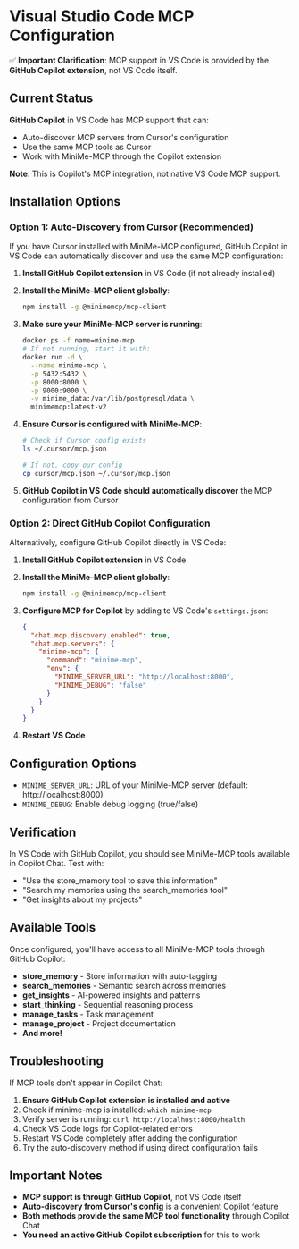 # Visual Studio Code MCP Configuration

✅ **Important Clarification**: MCP support in VS Code is provided by the **GitHub Copilot extension**, not VS Code itself.

## Current Status

**GitHub Copilot** in VS Code has MCP support that can:
- Auto-discover MCP servers from Cursor's configuration
- Use the same MCP tools as Cursor
- Work with MiniMe-MCP through the Copilot extension

**Note**: This is Copilot's MCP integration, not native VS Code MCP support.

## Installation Options

### Option 1: Auto-Discovery from Cursor (Recommended)

If you have Cursor installed with MiniMe-MCP configured, GitHub Copilot in VS Code can automatically discover and use the same MCP configuration:

1. **Install GitHub Copilot extension** in VS Code (if not already installed)

2. **Install the MiniMe-MCP client globally**:
   ```bash
   npm install -g @minimemcp/mcp-client
   ```

3. **Make sure your MiniMe-MCP server is running**:
   ```bash
   docker ps -f name=minime-mcp
   # If not running, start it with:
   docker run -d \
     --name minime-mcp \
     -p 5432:5432 \
     -p 8000:8000 \
     -p 9000:9000 \
     -v minime_data:/var/lib/postgresql/data \
     minimemcp:latest-v2
   ```

4. **Ensure Cursor is configured with MiniMe-MCP**:
   ```bash
   # Check if Cursor config exists
   ls ~/.cursor/mcp.json
   
   # If not, copy our config
   cp cursor/mcp.json ~/.cursor/mcp.json
   ```

5. **GitHub Copilot in VS Code should automatically discover** the MCP configuration from Cursor

### Option 2: Direct GitHub Copilot Configuration

Alternatively, configure GitHub Copilot directly in VS Code:

1. **Install GitHub Copilot extension** in VS Code

2. **Install the MiniMe-MCP client globally**:
   ```bash
   npm install -g @minimemcp/mcp-client
   ```

3. **Configure MCP for Copilot** by adding to VS Code's `settings.json`:
   ```json
   {
     "chat.mcp.discovery.enabled": true,
     "chat.mcp.servers": {
       "minime-mcp": {
         "command": "minime-mcp",
         "env": {
           "MINIME_SERVER_URL": "http://localhost:8000",
           "MINIME_DEBUG": "false"
         }
       }
     }
   }
   ```

4. **Restart VS Code**

## Configuration Options

- `MINIME_SERVER_URL`: URL of your MiniMe-MCP server (default: http://localhost:8000)
- `MINIME_DEBUG`: Enable debug logging (true/false)

## Verification

In VS Code with GitHub Copilot, you should see MiniMe-MCP tools available in Copilot Chat. Test with:
- "Use the store_memory tool to save this information"
- "Search my memories using the search_memories tool"
- "Get insights about my projects"

## Available Tools

Once configured, you'll have access to all MiniMe-MCP tools through GitHub Copilot:
- **store_memory** - Store information with auto-tagging
- **search_memories** - Semantic search across memories
- **get_insights** - AI-powered insights and patterns
- **start_thinking** - Sequential reasoning process
- **manage_tasks** - Task management
- **manage_project** - Project documentation
- **And more!**

## Troubleshooting

If MCP tools don't appear in Copilot Chat:
1. **Ensure GitHub Copilot extension is installed and active**
2. Check if minime-mcp is installed: `which minime-mcp`
3. Verify server is running: `curl http://localhost:8000/health`
4. Check VS Code logs for Copilot-related errors
5. Restart VS Code completely after adding the configuration
6. Try the auto-discovery method if using direct configuration fails

## Important Notes

- **MCP support is through GitHub Copilot**, not VS Code itself
- **Auto-discovery from Cursor's config** is a convenient Copilot feature
- **Both methods provide the same MCP tool functionality** through Copilot Chat
- **You need an active GitHub Copilot subscription** for this to work